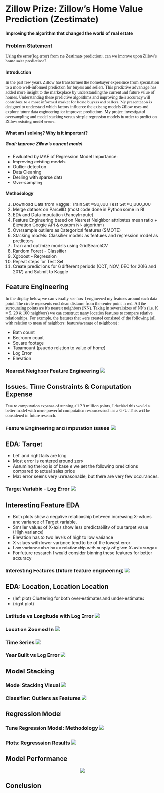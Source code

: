 # Zillow Prize: Zillow’s Home Value Prediction (Zestimate)
#### Improving the algorithm that changed the world of real estate
 

### Problem Statement

<span style="font-family:Papyrus"> 
Using the error(log error) from the Zestimate predictions, can we improve upon Zillow's home sales predictions? 
</span>

#### Introduction

<span style="font-family:Papyrus"> 
 In the past few years, Zillow has transformed the homebuyer experience from speculation to a more well-informed prediction for buyers and sellers. This predictive advantage has added more insight to the marketplace by understanding the current and future value of homes. Understanding these predictive algorithms and improving their accuracy will contribute to a more informed market for home buyers and sellers. My presentation is designed to understand which factors influence the existing models Zillow uses and explore future data engineering for improved predictions. My project investigated oversampling and model stacking versus simple regression models in order to predict on Zillow existing model errors. 
</span>

#### What am I solving? Why is it important? 


##### Goal: Improve Zillow’s current model 
* Evaluated by MAE of Regression Model
Importance: 
* Improving existing models
* Outlier detection
* Data Cleaning
* Dealing with sparse data
* Over-sampling



#### Methodology


1. Download Data from Kaggle:   Train Set ≈90,000   Test Set ≈3,000,000
2. Merge dataset on ParcelID (most code done in Python some in R)
3. EDA and Data imputation (FancyImpute)
4. Feature Engineering based on Nearest Neighbor attributes mean ratio + Elevation Google API & custom NN algorithm)
5. Oversample outliers as Categorical features (SMOTE)
6. Stacking models: Classifier models as features and regression model as predictors
7. Train and optimize models using GridSearchCV
8. Random Forest - Classifier
9. Xgboost - Regression
10. Repeat steps for Test Set
11. Create predictions for 6 different periods (OCT, NOV, DEC for 2016 and 2017) and Submit to Kaggle





## Feature Engineering

<span style="font-family:Papyrus"> 
 In the display below, we can visually see how I engineered my features around each data point. The circle represents euclidean distance from the center point in red. All the surrounding points are it's nearest neighbors (NN). Taking in several sizes of NN's (i.e. K = 5, 20 & 100 neighbors) we can construct many location features to compare relative relationships. For example, the features that were created consisted of the following (all with relation to mean of neighbors: feature/average of neighbors) :
</span>

* Bath count
* Bedroom count
* Square footage
* Taxamount (psuedo relation to value of home)
* Log Error
* Elevation
 
<p align="center">
  <h3>Nearest Neighbor Feature Engineering </>
  <img src="/Images/NNfeateng.png" )
</p>

## Issues: Time Constraints & Computation Expense

<span style="font-family:Papyrus"> 
 Due to computation expense of running all 2.9 million points, I decided this would a better model with more powerful computation resources such as a GPU. This will be considered in future research.
</span>

<p align="center">
  <h3>Feature Engineering and Imputation Issues </>
  <img src="/Images/issueSlide.png" )
</p>
   
 ## EDA: Target

* Left and right tails are long 
* Most error is centered around zero
* Assuming the log is of base *e* we get the following predictions compared to actual sales price
* Max error seems very unreasonable, but there are very few occurances. 

<p align="center">
  <h3>Target Variable - Log Error </>
  <img src="/Images/targetEDA.png" )
</p>

## Interesting Feature EDA

* Both plots show a negative relationship between increasing X-values and variance of Target variable.
* Smaller values of X-axis show less predictability of our target value (High variance)
* Elevation has to two levels of high to low variance 
* X values with lower variance tend to be of the lowest error
* Low variance also has a relationship with supply of given X-axis ranges
* For future research I would consider binning these features for better accuracy

<p align="center">
  <h3>Interesting Features (future feature engineering)</>
  <img src="/Images/EDAinterestingFeats.png" )
</p>

## EDA: Location, Location Location

* (left plot) Clustering for both over-estimates and under-estimates
* (right plot) 

<p align="center">
  <h3>Latitude vs Longitude with Log Error </>
  <img src="/Images/GEOEDA.png" )
</p>

<p align="center">
  <h3>Location Zoomed In</>
  <img src="/Images/zoomGEO.png" )
</p>

<p align="center">
  <h3>Time Series</>
  <img src="/Images/timeseries.png" )
</p>
   
<p align="center">
  <h3>Year Built vs Log Error</>
  <img src="/Images/yearbuilt.png" )
</p>

## Model Stacking

<span style="font-family:Papyrus"> 
</span>

<p align="center">
  <h3>Model Stacking Visual</>
  <img src="/Images/modelStack.png" )
</p>
   
<p align="center">
  <h3>Classifier: Outliers as Features</>
  <img src="/Images/classifier.png" )
</p>
   
## Regression Model

<span style="font-family:Papyrus"> 
</span>

<p align="center">
  <h3>Tune Regression Model: Methodology </>
  <img src="/Images/tuneMethodology.png" )
</p>
   
## 
   
<p align="center">
  <h3>Plots: Regresssion Results </>
  <img src="/Images/regResults.png" )
</p>
   
## Model Performance

<p align="center">
  <img src="/Images/performance.png" )
</p>

## Conclusion

<span style="font-family:Papyrus"> 
</span>
